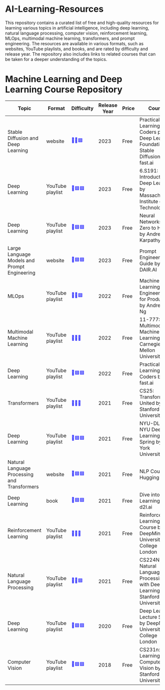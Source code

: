 # AI-Learning-Resources
This repository contains a curated list of free and high-quality resources for learning various topics in artificial intelligence, including deep learning, natural language processing, computer vision, reinforcement learning, MLOps, multimodal machine learning, transformers, and prompt engineering. The resources are available in various formats, such as websites, YouTube playlists, and books, and are rated by difficulty and release year. The repository also includes links to related courses that can be taken for a deeper understanding of the topics.
# Machine Learning and Deep Learning Course Repository
| Topic | Format | Difficulty | Release Year | Price | Course |
|-------|--------|------------|--------------|-------|--------|
| Stable Diffusion and Deep Learning | website | <span style="color: blue">🔵🔵🟦</span> | 2023 | Free | Practical Deep Learning for Coders part 2: Deep Learning Foundations to Stable Diffusion by fast.ai |
| Deep Learning | YouTube playlist | <span style="color: blue">🔵🟦🟦</span> | 2023 | Free | 6.S191: Introduction to Deep Learning by Massachusetts Institute of Technology |
| Deep Learning | YouTube playlist | <span style="color: blue">🔵🟦🟦</span> | 2023 | Free | Neural Networks: Zero to Hero by Andrej Karpathy |
| Large Language Models and Prompt Engineering | website | <span style="color: blue">🔵🟦🟦</span> | 2023 | Free | Prompt Engineering Guide by DAIR.AI |
| MLOps | YouTube playlist | <span style="color: blue">🔵🔵🟦</span> | 2022 | Free | Machine Learning Engineering for Production by Andrew Y. Ng |
| Multimodal Machine Learning | YouTube playlist | <span style="color: blue">🔵🔵🔵</span> | 2022 | Free | 11-777: Multimodal Machine Learning by Carnegie Mellon University |
| Deep Learning | YouTube playlist | <span style="color: blue">🔵🟦🟦</span> | 2022 | Free | Practical Deep Learning for Coders by fast.ai |
| Transformers | YouTube playlist | <span style="color: blue">🔵🔵🔵</span> | 2021 | Free | CS25: Transformers United by Stanford University |
| Deep Learning | YouTube playlist | <span style="color: blue">🔵🟦🟦</span> | 2021 | Free | NYU-DLSP21: NYU Deep Learning Spring by New York University |
| Natural Language Processing and Transformers | website | <span style="color: blue">🔵🟦🟦</span> | 2021 | Free | NLP Course by Hugging Face |
| Deep Learning | book | <span style="color: blue">🔵🟦🟦</span> | 2021 | Free | Dive into Deep Learning by d2l.ai |
| Reinforcement Learning | YouTube playlist | <span style="color: blue">🔵🔵🔵</span> | 2021 | Free | Reinforcement Learning Course by DeepMind x University College London |
| Natural Language Processing | YouTube playlist | <span style="color: blue">🔵🔵🟦</span> | 2021 | Free | CS224N: Natural Language Processing with Deep Learning by Stanford University |
| Deep Learning | YouTube playlist | <span style="color: blue">🔵🟦🟦</span> | 2020 | Free | Deep Learning Lecture Series by DeepMind x University College London |
| Computer Vision | YouTube playlist | <span style="color: blue">🔵🟦🟦</span> | 2018 | Free | CS231n: Deep Learning for Computer Vision by Stanford University |

